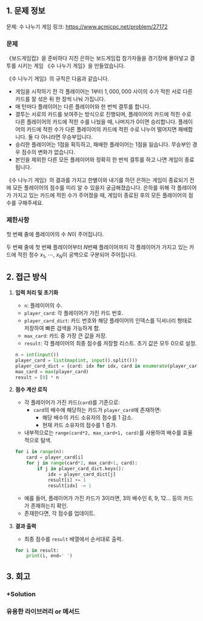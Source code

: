 ## 1. 문제 정보

문제: 수 나누기 게임
링크: https://www.acmicpc.net/problem/27172

### 문제

《보드게임컵》을 준비하다 지친 은하는 보드게임컵 참가자들을 경기장에 몰아넣고 결투를 시키는 게임 《수 나누기 게임》을 만들었습니다.

《수 나누기 게임》의 규칙은 다음과 같습니다.

- 게임을 시작하기 전 각 플레이어는 $1$부터 $1,000,000$ 사이의 수가 적힌 서로 다른 카드를 잘 섞은 뒤 한 장씩 나눠 가집니다.
- 매 턴마다 플레이어는 다른 플레이어와 한 번씩 결투를 합니다.
- 결투는 서로의 카드를 보여주는 방식으로 진행되며, 플레이어의 카드에 적힌 수로 다른 플레이어의 카드에 적힌 수를 나눴을 때, 나머지가 $0$이면 승리합니다. 플레이어의 카드에 적힌 수가 다른 플레이어의 카드에 적힌 수로 나누어 떨어지면 패배합니다. 둘 다 아니라면 무승부입니다.
- 승리한 플레이어는 $1$점을 획득하고, 패배한 플레이어는 $1$점을 잃습니다. 무승부인 경우 점수의 변화가 없습니다.
- 본인을 제외한 다른 모든 플레이어와 정확히 한 번씩 결투를 하고 나면 게임이 종료됩니다.

《수 나누기 게임》의 결과를 가지고 한별이와 내기를 하던 은하는 게임이 종료되기 전에 모든 플레이어의 점수를 미리 알 수 있을지 궁금해졌습니다. 은하를 위해 각 플레이어가 가지고 있는 카드에 적힌 수가 주어졌을 때, 게임이 종료된 후의 모든 플레이어의 점수를 구해주세요.

### 제한사항

첫 번째 줄에 플레이어의 수 
$N$이 주어집니다.

두 번째 줄에 첫 번째 플레이어부터 
$N$번째 플레이어까지 각 플레이어가 가지고 있는 카드에 적힌 정수 
$x_{1}$, 
$\cdots$, 
$x_{N}$이 공백으로 구분되어 주어집니다.

## 2. 접근 방식

1. **입력 처리 및 초기화**
   - `n`: 플레이어의 수.
   - `player_card`: 각 플레이어가 가진 카드 번호.
   - `player_card_dict`: 카드 번호와 해당 플레이어의 인덱스를 딕셔너리 형태로 저장하여 빠른 검색을 가능하게 함.
   - `max_card`: 카드 중 가장 큰 값을 저장.
   - `result`: 각 플레이어의 최종 점수를 저장할 리스트. 초기 값은 모두 0으로 설정.

   ```python
   n = int(input())
   player_card = list(map(int, input().split()))
   player_card_dict = {card: idx for idx, card in enumerate(player_card)}
   max_card = max(player_card)
   result = [0] * n
   ```

2. **점수 계산 로직**
   - 각 플레이어가 가진 카드(`card`)를 기준으로:
     - `card`의 배수에 해당하는 카드가 `player_card`에 존재하면:
       - 해당 배수의 카드 소유자의 점수를 1 감소.
       - 현재 카드 소유자의 점수를 1 증가.
   - 내부적으로는 `range(card*2, max_card+1, card)`를 사용하여 배수를 효율적으로 탐색.

   ```python
   for i in range(n):
       card = player_card[i]
       for j in range(card*2, max_card+1, card):
           if j in player_card_dict.keys():
               idx = player_card_dict[j]
               result[i] += 1
               result[idx] -= 1
   ```

   - 예를 들어, 플레이어가 가진 카드가 3이라면, 3의 배수인 6, 9, 12... 등의 카드가 존재하는지 확인.
   - 존재한다면, 각 점수를 업데이트.

3. **결과 출력**
   - 최종 점수를 `result` 배열에서 순서대로 출력.

   ```python
   for i in result:
       print(i, end=' ')
   ```

## 3. 회고

### +Solution

### 유용한 라이브러리 or 메서드
